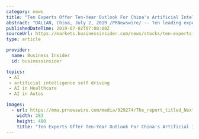 ```yaml
---
category: news
title: "Ten Experts Offer Ten-Year Outlook For China's Artificial Intelligence Sector"
abstract: "DALIAN, China, July 2, 2019 /PRNewswire/ -- Ten leading experts on China's artificial intelligence ... the countries and regions where self-driving cars are deployed earlier will see increasing ..."
publishedDateTime: 2019-07-02T07:00:00Z
sourceUrl: https://markets.businessinsider.com/news/stocks/ten-experts-offer-ten-year-outlook-for-china-s-artificial-intelligence-sector-1028323371
type: article

provider:
  name: Business Insider
  id: businessinsider

topics:
 - AI
 - artificial intelligence self driving
 - AI in Healthcare
 - AI in Autos

images:
  - url: https://mma.prnewswire.com/media/929274/The_report_titled_Next_10_Years_What_To_Expect_In.jpg
    width: 283
    height: 400
    title: "Ten Experts Offer Ten-Year Outlook For China's Artificial Intelligence Sector"
---
```

